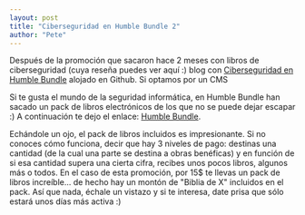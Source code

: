 ```yaml
---
layout: post
title: "Ciberseguridad en Humble Bundle 2"
author: "Pete"
---
```


Después de la promoción que sacaron hace 2 meses con libros de ciberseguridad (cuya reseña puedes ver aquí :) blog con [Ciberseguridad en Humble Bundle](https://livefromsec.github.io/2017-08-04/tu-blog-en-jekyll) alojado en Github. Si optamos por un CMS


Si te gusta el mundo de la seguridad informática, en Humble Bundle han sacado un pack de libros electrónicos de los que no se puede dejar escapar :) A continuación te dejo el enlace: [Humble Bundle](
https://www.humblebundle.com/books/cybersecurity-wiley).

Echándole un ojo, el pack de libros incluidos es impresionante. Si no conoces cómo funciona, decir que hay 3 niveles de pago: destinas una cantidad (de la cual una parte se destina a obras benéficas) y en función de si esa cantidad supera una cierta cifra, recibes unos pocos libros, algunos más o todos. En el caso de esta promoción, por 15$ te llevas un pack de libros increíble... de hecho hay un montón de "Biblia de X" incluidos en el pack. Así que nada, échale un vistazo y si te interesa, date prisa que sólo estará unos días más activa :)
